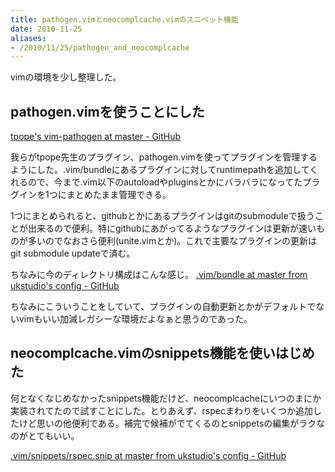 ```yaml
---
title: pathogen.vimとneocomplcache.vimのスニペット機能
date: 2010-11-25
aliases:
- /2010/11/25/pathogen_and_neocomplcache
---
```

vimの環境を少し整理した。

<h2>pathogen.vimを使うことにした</h2>
<a href="https://github.com/tpope/vim-pathogen">tpope&apos;s vim-pathogen at master - GitHub</a>

我らがtpope先生のプラグイン、pathogen.vimを使ってプラグインを管理するようにした。.vim/bundleにあるプラグインに対してruntimepathを追加してくれるので、今まで.vim以下のautoloadやpluginsとかにバラバラになってたプラグインを1つにまとめたまま管理できる。

1つにまとめられると、githubとかにあるプラグインはgitのsubmoduleで扱うことが出来るので便利。特にgithubにあがってるようなプラグインは更新が速いものが多いのでなおさら便利(unite.vimとか)。これで主要なプラグインの更新はgit submodule updateで済む。

ちなみに今のディレクトリ構成はこんな感じ。
<a href="https://github.com/ukstudio/config/tree/master/.vim/bundle/">.vim/bundle at master from ukstudio&apos;s config - GitHub</a>

ちなみにこういうことをしていて、プラグインの自動更新とかがデフォルトでないvimもいい加減レガシーな環境だよなぁと思うのであった。

<h2>neocomplcache.vimのsnippets機能を使いはじめた</h2>
何となくなじめなかったsnippets機能だけど、neocomplcacheにいつのまにか実装されてたので試すことにした。とりあえず、rspecまわりをいくつか追加したけど思いの他便利である。補完で候補がでてくるのとsnippetsの編集がラクなのがとてもいい。

<a href="https://github.com/ukstudio/config/blob/master/.vim/snippets/rspec.snip">.vim/snippets/rspec.snip at master from ukstudio&apos;s config - GitHub</a>